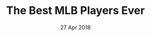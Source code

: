 ---
layout:      project
title:       The Best MLB Players Ever
date:        27 Apr 2018
screenshot:
  src:       /img/mlb/mlb_1920.png
  srcset:
    1920w:   /img/mlb/mlb_1920.png
    960w:    /img/mlb/mlb_960.png
    480w:    /img/mlb/mlb_480.png
caption:     The greatest Major League baseball players of each decade.
description: The greatest Major League Baseball players ever, organized by decade.
links:
  - title:   View Project
    url:     ../../project_code/best_mlb_players/dist/index.html
  - title:   Github
    url:     https://github.com/inspectordanno/best_mlb_players
featured:    true
---